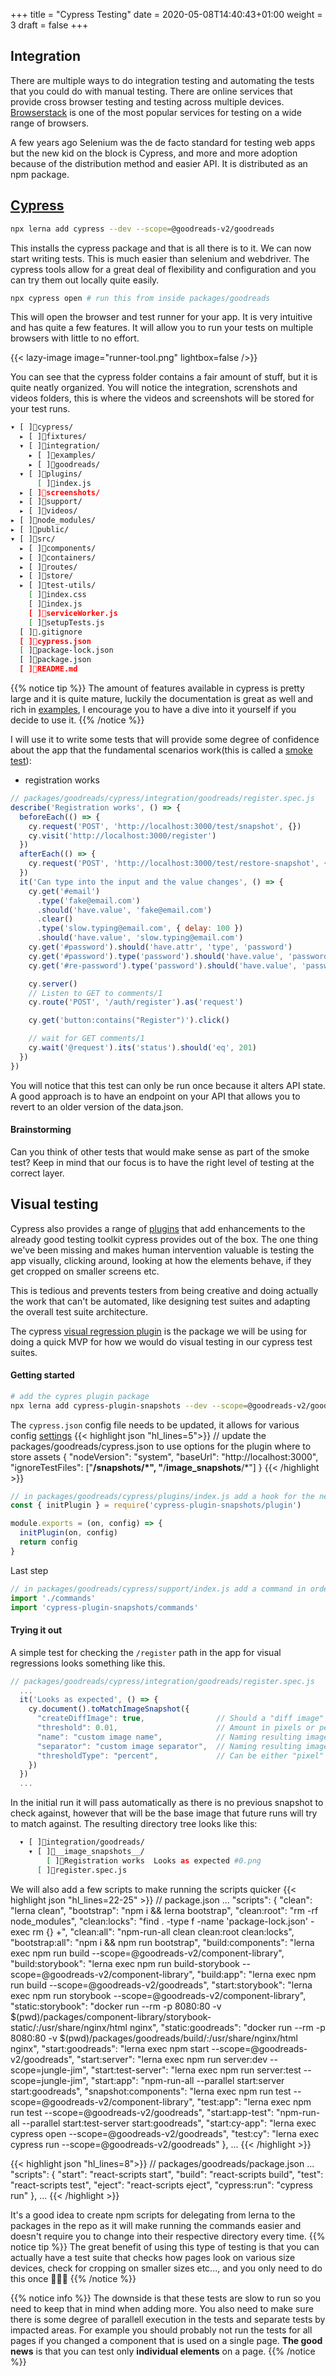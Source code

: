 +++
title = "Cypress Testing"
date = 2020-05-08T14:40:43+01:00
weight = 3
draft = false
+++

## Integration
There are multiple ways to do integration testing and automating the tests that you could do with manual testing. There
are online services that provide cross browser testing and testing across multiple devices. [Browserstack](https://www.browserstack.com/)
is one of the most popular services for testing on a wide range of browsers.

A few years ago Selenium was the de facto standard for testing web apps but the new kid on the block is Cypress, and
more and more adoption because of the distribution method and easier API. It is distributed as an npm package.

## [Cypress](https://docs.cypress.io)

```bash
npx lerna add cypress --dev --scope=@goodreads-v2/goodreads
```
This installs the cypress package and that is all there is to it. We can now start writing tests. This is much easier
than selenium and webdriver. The cypress tools allow for a great deal of flexibility and configuration and you can try
them out locally quite easily.

```bash
npx cypress open # run this from inside packages/goodreads
```
This will open the browser and test runner for your app. It is very intuitive and has quite a few features. It will
allow you to run your tests on multiple browsers with little to no effort.

{{< lazy-image image="runner-tool.png" lightbox=false />}}

You can see that the cypress folder contains a fair amount of stuff, but it is quite neatly organized. You will notice
the integration, screnshots and videos folders, this is where the videos and screenshots will be stored for your test
runs.
```bash
▾ [ ]cypress/
  ▸ [ ]fixtures/
  ▾ [ ]integration/
    ▸ [ ]examples/
    ▸ [ ]goodreads/
  ▾ [ ]plugins/
      [ ]index.js
  ▸ [ ]screenshots/
  ▸ [ ]support/
  ▸ [ ]videos/
▸ [ ]node_modules/
▸ [ ]public/
▾ [ ]src/
  ▸ [ ]components/
  ▸ [ ]containers/
  ▸ [ ]routes/
  ▸ [ ]store/
  ▸ [ ]test-utils/
    [ ]index.css
    [ ]index.js
    [ ]serviceWorker.js
    [ ]setupTests.js
  [ ].gitignore
  [ ]cypress.json
  [ ]package-lock.json
  [ ]package.json
  [ ]README.md
```

{{% notice tip %}}
The amount of features available in cypress is pretty large and it is quite mature, luckily the documentation is great
as well and rich in [examples](https://docs.cypress.io/examples/examples/recipes.html#Fundamentals), I encourage you to
have a dive into it yourself if you decide to use it.
{{% /notice %}}

I will use it to write some tests that will provide some degree of confidence about the app that the fundamental
scenarios work(this is called a [smoke test](https://en.wikipedia.org/wiki/Smoke_testing_(software))):
- registration works
```javascript
// packages/goodreads/cypress/integration/goodreads/register.spec.js
describe('Registration works', () => {
  beforeEach(() => {
    cy.request('POST', 'http://localhost:3000/test/snapshot', {})
    cy.visit('http://localhost:3000/register')
  })
  afterEach(() => {
    cy.request('POST', 'http://localhost:3000/test/restore-snapshot', {})
  })
  it('Can type into the input and the value changes', () => {
    cy.get('#email')
      .type('fake@email.com')
      .should('have.value', 'fake@email.com')
      .clear()
      .type('slow.typing@email.com', { delay: 100 })
      .should('have.value', 'slow.typing@email.com')
    cy.get('#password').should('have.attr', 'type', 'password')
    cy.get('#password').type('password').should('have.value', 'password')
    cy.get('#re-password').type('password').should('have.value', 'password')

    cy.server()
    // Listen to GET to comments/1
    cy.route('POST', '/auth/register').as('request')

    cy.get('button:contains("Register")').click()

    // wait for GET comments/1
    cy.wait('@request').its('status').should('eq', 201)
  })
})
```
You will notice that this test can only be run once because it alters API state. A good approach is to have an endpoint
on your API that allows you to revert to an older version of the data.json.

#### Brainstorming
Can you think of other tests that would make sense as part of the smoke test? Keep in mind that our focus is to have the
right level of testing at the correct layer.

## Visual testing
Cypress also provides a range of [plugins](https://docs.cypress.io/guides/tooling/plugins-guide.html#Use-Cases) that add
enhancements to the already good testing toolkit cypress provides out of the box. The one thing we've been missing and
makes human intervention valuable is testing the app visually, clicking around, looking at how the elements behave, if
they get cropped on smaller screens etc.

This is tedious and prevents testers from being creative and doing actually the work that can't be automated, like
designing test suites and adapting the overall test suite architecture.

The cypress [visual regression plugin](https://github.com/meinaart/cypress-plugin-snapshots) is the package we will be
using for doing a quick MVP for how we would do visual testing in  our cypress test suites.

#### Getting started
```bash
# add the cypres plugin package
npx lerna add cypress-plugin-snapshots --dev --scope=@goodreads-v2/goodreads
```

The `cypress.json` config file needs to be updated, it allows for various config
[settings](https://github.com/meinaart/cypress-plugin-snapshots#command)
{{< highlight json "hl_lines=5">}}
// update the packages/goodreads/cypress.json to use options for the plugin where to store assets
{
  "nodeVersion": "system",
  "baseUrl": "http://localhost:3000",
  "ignoreTestFiles": ["**/__snapshots__/*", "**/__image_snapshots__/*"]
}
{{< /highlight >}}

```javascript
// in packages/goodreads/cypress/plugins/index.js add a hook for the new plugin
const { initPlugin } = require('cypress-plugin-snapshots/plugin')

module.exports = (on, config) => {
  initPlugin(on, config)
  return config
}
```

Last step
```javascript
// in packages/goodreads/cypress/support/index.js add a command in order to be able to use the plugin from cy
import './commands'
import 'cypress-plugin-snapshots/commands'
```

#### Trying it out
A simple test for checking the `/register` path in the app for visual regressions looks something like this.
```javascript
// packages/goodreads/cypress/integration/goodreads/register.spec.js
  ...
  it('Looks as expected', () => {
    cy.document().toMatchImageSnapshot({
      "createDiffImage": true,                // Should a "diff image" be created, can be disabled for performance
      "threshold": 0.01,                      // Amount in pixels or percentage before snapshot image is invalid
      "name": "custom image name",            // Naming resulting image file with a custom name rather than concatenating test titles
      "separator": "custom image separator",  // Naming resulting image file with a custom separator rather than using the default ` #`
      "thresholdType": "percent",             // Can be either "pixel" or "percent"
    })
  })
  ...
```
In the initial run it will pass automatically as there is no previous snapshot to check against, however that will be
the base image that future runs will try to match against. The resulting directory tree looks like this:
```bash
  ▾ [ ]integration/goodreads/
    ▾ [ ]__image_snapshots__/
        [ ]Registration works  Looks as expected #0.png
      [ ]register.spec.js
```

We will also add a few scripts to make running the scripts quicker
{{< highlight json "hl_lines=22-25" >}}
// package.json
  ...
  "scripts": {
    "clean": "lerna clean",
    "bootstrap": "npm i && lerna bootstrap",
    "clean:root": "rm -rf node_modules",
    "clean:locks": "find . -type f -name 'package-lock.json' -exec rm {} +",
    "clean:all": "npm-run-all clean clean:root clean:locks",
    "bootstrap:all": "npm i && npm run bootstrap",
    "build:components": "lerna exec npm run build --scope=@goodreads-v2/component-library",
    "build:storybook": "lerna exec npm run build-storybook --scope=@goodreads-v2/component-library",
    "build:app": "lerna exec npm run build --scope=@goodreads-v2/goodreads",
    "start:storybook": "lerna exec npm run storybook --scope=@goodreads-v2/component-library",
    "static:storybook": "docker run --rm -p 8080:80 -v $(pwd)/packages/component-library/storybook-static/:/usr/share/nginx/html nginx",
    "static:goodreads": "docker run --rm -p 8080:80 -v $(pwd)/packages/goodreads/build/:/usr/share/nginx/html nginx",
    "start:goodreads": "lerna exec npm start --scope=@goodreads-v2/goodreads",
    "start:server": "lerna exec npm run server:dev --scope=jungle-jim",
    "start:test-server": "lerna exec npm run server:test --scope=jungle-jim",
    "start:app": "npm-run-all --parallel start:server start:goodreads",
    "snapshot:components": "lerna exec npm run test --scope=@goodreads-v2/component-library",
    "test:app": "lerna exec npm run test --scope=@goodreads-v2/goodreads",
    "start:app-test": "npm-run-all --parallel start:test-server start:goodreads",
    "start:cy-app": "lerna exec cypress open --scope=@goodreads-v2/goodreads",
    "test:cy": "lerna exec cypress run --scope=@goodreads-v2/goodreads"
  },
  ...
{{< /highlight >}}

{{< highlight json "hl_lines=8">}}
// packages/goodreads/package.json
  ...
  "scripts": {
    "start": "react-scripts start",
    "build": "react-scripts build",
    "test": "react-scripts test",
    "eject": "react-scripts eject",
    "cypress:run": "cypress run"
  },
  ...
{{< /highlight >}}

It's a good idea to create npm scripts for delegating from lerna to the packages in the repo as it will make running the
commands easier and doesn't require you to change into their respective directory every time.
{{% notice tip %}}
The great benefit of using this type of testing is that you can actually have a test suite that checks how pages look
on various size devices, check for cropping on smaller sizes etc..., and you only need to do this once 🎉🎉🎉
{{% /notice %}}

{{% notice info %}}
The downside is that these tests are slow to run so you need to keep that in mind when adding more. You also need to
make sure there is some degree of parallell execution in the tests and separate tests by impacted areas. For example you
should probably not run the tests for all pages if you changed a component that is used on a single page. __The good
news__ is that you can test only __individual elements__ on a page.
{{% /notice %}}
